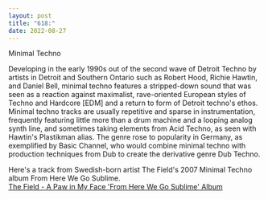 ```yaml
---
layout: post
title: "618:"
date: 2022-08-27
---
```


Minimal Techno

Developing in the early 1990s out of the second wave of Detroit Techno by artists in Detroit and Southern Ontario such as Robert Hood, Richie Hawtin, and Daniel Bell, minimal techno features a stripped-down sound that was seen as a reaction against maximalist, rave-oriented European styles of Techno and Hardcore \[EDM\] and a return to form of Detroit techno's ethos. Minimal techno tracks are usually repetitive and sparse in instrumentation, frequently featuring little more than a drum machine and a looping analog synth line, and sometimes taking elements from Acid Techno, as seen with Hawtin's Plastikman alias. The genre rose to popularity in Germany, as exemplified by Basic Channel, who would combine minimal techno with production techniques from Dub to create the derivative genre Dub Techno.

Here's a track from Swedish-born artist The Field's 2007 Minimal Techno album From Here We Go Sublime.  
[The Field \- A Paw in My Face 'From Here We Go Sublime' Album](https://youtu.be/-jfRsIoTC4c)
